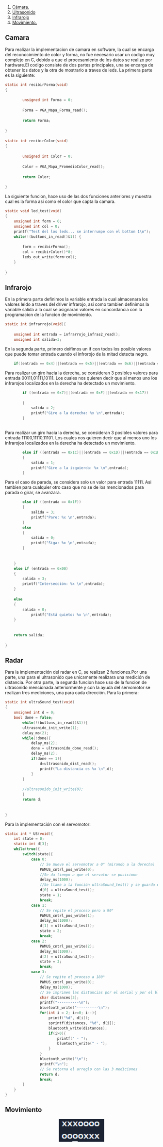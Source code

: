 
1. [ Cámara. ](#camara)
2. [ Ultrasonido ](#us)
3. [ Infrarojo ](#Infrarojo)
4. [ Movimiento. ](#movimiento)

## Camara
Para realizar la implementacion de camara en software, la cual se encarga del reconocimiento de color y forma, no fue necesario usar un codigo muy complejo en C, debido a que el procesamiento de los datos se realizo por hardware.El codigo consiste de dos partes principales, una se encarga de obtener los datos y la otra de mostrarlo a traves de leds. La primera parte es la siguiente:

``` c
static int recibirForma(void)
{

		unsigned int Forma = 0;

		Forma = VGA_Mapa_Forma_read();

		return Forma;	
		
}

static int recibirColor(void)
{

		unsigned int Color = 0;

		Color = VGA_Mapa_PromedioColor_read();

		return Color;	
		
}
``` 

La siguiente funcion, hace uso de las dos funciones anteriores y muestra cual es la forma asi como el color que capta la camara. 

``` c
static void led_test(void)
{
	unsigned int form = 0;
	unsigned int col = 0;
	printf("Test del los leds... se interrumpe con el botton 1\n");
	while(!(buttons_in_read()&1)) {

		form = recibirForma();
		col = recibirColor()*8;
		leds_out_write(form+col);
	}
	
}
``` 
<a name="camara"></a>



## Infrarojo 

En la primera parte definimos la variable entrada la cual almacenara los valores leido a traves del driver infrarojo, asi como tambien definimos la variable salida a la cual se asignaran valores en concordancia con la programacion de la funcion de movimiento.

``` c
static int infrarrojo(void){
   
	unsigned int entrada = infrarrojo_infras2_read();
	unsigned int salida=3;

``` 
En la segunda parte, primero deifimos un if con todos los posible valores que puede tomar entrada cuando el infrorojo de la mitad detecta negro.
``` c
	if((entrada == 0x4)||(entrada == 0x5)||(entrada == 0x6)||(entrada == 0x7)||(entrada == 0xC)||(entrada == 0xD)||(entrada == 0xE)||(entrada == 0xF)||(entrada == 0x14)||(entrada == 0x15)||(entrada == 0x16)||(entrada == 0x17)||(entrada == 0x1C)||(entrada == 0x1D)||(entrada == 0x1E)||(entrada == 0x1F)){
``` 
Para realizar un giro hacia la derecha, se consideran 3 posibles valores para entrada 00111,01111,10111. Los cuales nos quieren decir que al menos uno los infrarojos localizados en la derecha ha detectado un movimiento.

``` c
		if ((entrada == 0x7)||(entrada == 0xF)||(entrada == 0x17))

		{
			salida = 2;
			printf("Gire a la derecha: %x \n",entrada);
		}
		
```

Para realizar un giro hacia la derecha, se consideran 3 posibles valores para entrada 11100,11110,11101. Los cuales nos quieren decir que al menos uno los infrarojos localizados en la derecha ha detectado un movimiento.

``` c
		else if ((entrada == 0x1C)||(entrada == 0x1D)||(entrada == 0x1E))
		{
			salida = 1;
			printf("Gire a la izquierda: %x \n",entrada);
		}
```
Para el caso de parada, se considera solo un valor para entrada 11111. Asi tambien para cualquier otro caso que no se de los mencionados para parada o girar, se avanzara.

``` c
		else if ((entrada == 0x1F))
		{
			salida = 3;
			printf("Pare: %x \n",entrada);
		}
		else
		{
			salida = 0;
			printf("Siga: %x \n",entrada);
		}
		
			
	}
	else if (entrada == 0x00)
	{
		salida = 3;
		printf("Intersección: %x \n",entrada);
	}
	
	else
	{
		salida = 0;
			printf("Está quieto: %x \n",entrada);
	}
	
	
	return salida;

}

``` 
<a name="Infrarojo"></a>
## Radar

Para la implementación del radar en C, se realizan 2 funciones.Por una parte, una para el ultrasonido que unicamente  realizara una medición de distancia. Por otra parte, la segunda funcion hace uso de la funcion de ultrasonido mencionada anteriormente y con la ayuda del servomotor se realizan tres mediciones, una para cada dirección. Para la primera:


``` c
static int ultraSound_test(void)
{
	unsigned int d = 0;	
	bool done = false;
        while(!(buttons_in_read()&1)){
		ultrasonido_init_write(1);
		delay_ms(2);
		while(!done){
			delay_ms(2);
			done = ultrasonido_done_read();
			delay_ms(2);
			if(done == 1){
				d=ultrasonido_dist_read();
				printf("La distancia es %x \n",d);
			}
		}
		
		//ultrasonido_init_write(0);
		}
		return d;
	
	
}
```

Para la implementación con el servomotor:

``` c
static int * US(void){
	int state = 0;
	static int d[3];
	while(true){
		switch(state){
			case 0: 
				// Se mueve el servomotor a 0° (mirando a la derecha)
				PWMUS_cntrl_pos_write(0);
				//Se da tiempo a que el servotor se posicione
				delay_ms(1000);
				//Se llama a la función ultraSound_test() y se guarda en la primera posición del array
				d[0] = ultraSound_test();
				state = 1;
				break;
			case 1: 
				// Se repite el proceso pero a 90°
				PWMUS_cntrl_pos_write(1);
				delay_ms(1000);
				d[1] = ultraSound_test();
				state = 2;
				break;
			case 2: 
				PWMUS_cntrl_pos_write(2);
				delay_ms(1000);
				d[2] = ultraSound_test();
				state = 3;
				break;
			case 3: 
				// Se repite el proceso a 180°
				PWMUS_cntrl_pos_write(0);
				delay_ms(1000);
				// Se imprimen las distancias por el serial y por el bluetooth
				char distances[3];
				printf("----------\n");
				bluetooth_write("----------\n");
				for(int i = 2; i>=0; i--){
					printf("%d", d[i]);
					sprintf(distances, "%d", d[i]);
					bluetooth_write(distances);
					if(i>0){
						printf(" - ");
						bluetooth_write(" - ");
					}
				}
				bluetooth_write("\n");
				printf("\n");
				// Se retorna el arreglo con las 3 mediciones
				return d;
				break; 
		}
	}
}
```



<a name="movimiento"></a>
## Movimiento
<p align="center">
  <img width="150" height="75" src=/images/salidamapa.PNG>
</p>


